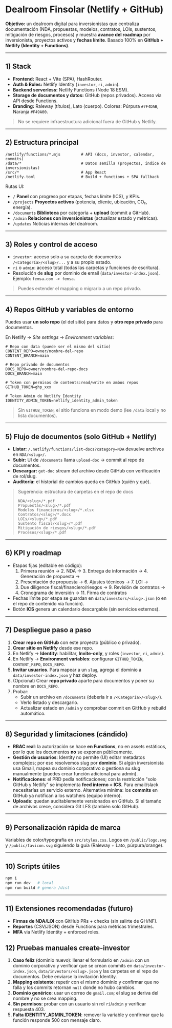 # Dealroom Finsolar (Netlify + GitHub)

**Objetivo:** un dealroom digital para inversionistas que centraliza documentación (NDA, propuestas, modelos, contratos, LOIs, sustentos, mitigación de riesgos, procesos) y muestra **avance del roadmap** por inversionista, proyectos activos y **fechas límite**. Basado 100% en **GitHub + Netlify (Identity + Functions)**.

---

## 1) Stack

- **Frontend:** React + Vite (SPA), HashRouter.
- **Auth & Roles:** Netlify Identity (`investor`, `ri`, `admin`).
- **Backend serverless:** Netlify Functions (Node 18 ESM).
- **Storage de documentos y datos:** GitHub (repos privados). Acceso vía API desde Functions.
- **Branding:** Raleway (títulos), Lato (cuerpo). Colores: Púrpura `#7F4DAB`, Naranja `#F49A00`.

> No se requiere infraestructura adicional fuera de GitHub y Netlify.

---

## 2) Estructura principal

```
/netlify/functions/*.mjs         # API (docs, investor, calendar, commits)
/data/*                          # Datos semilla (proyectos, índice de inversionistas)
/src/*                           # App React
/netlify.toml                    # Build + functions + SPA fallback
```

Rutas UI:
- `/` **Panel** con progreso por etapas, fechas límite (ICS), y KPIs.
- `/projects` **Proyectos activos** (potencia, cliente, ubicación, CO₂, energía).
- `/documents` **Biblioteca** por categoría + **upload** (commit a GitHub).
- `/admin` **Relaciones con inversionistas** (actualizar estado y métricas).
- `/updates` Noticias internas del dealroom.

---

## 3) Roles y control de acceso

- `investor`: acceso solo a su carpeta de documentos `/<Categoría>/<slug>/...` y a su propio estado.
- `ri` o `admin`: acceso total (todas las carpetas y funciones de escritura).
- Resolución de **slug** por dominio de email (`data/investor-index.json`). Ejemplo: `femsa.com -> femsa`.

> Puedes extender el mapping o migrarlo a un repo privado.

---

## 4) Repos GitHub y variables de entorno

Puedes usar **un solo repo** (el del sitio) para datos y **otro repo privado** para documentos.

En Netlify → *Site settings* → *Environment variables*:

```
# Repo con data (puede ser el mismo del sitio)
CONTENT_REPO=owner/nombre-del-repo
CONTENT_BRANCH=main

# Repo privado de documentos
DOCS_REPO=owner/nombre-del-repo-docs
DOCS_BRANCH=main

# Token con permisos de contents:read/write en ambos repos
GITHUB_TOKEN=ghp_xxx

# Token Admin de Netlify Identity
IDENTITY_ADMIN_TOKEN=netlify_identity_admin_token
```

> Sin `GITHUB_TOKEN`, el sitio funciona en modo demo (lee `/data` local y no lista documentos).

---

## 5) Flujo de documentos (solo GitHub + Netlify)

- **Listar:** `/.netlify/functions/list-docs?category=NDA` devuelve archivos en `NDA/<slug>/`.
- **Subir:** UI de `/documents` llama `upload-doc` → commit al repo de documentos.
- **Descargar:** `get-doc` stream del archivo desde GitHub con verificación de rol/slug.
- **Auditoría:** el historial de cambios queda en GitHub (quién y qué).

> Sugerencia: estructura de carpetas en el repo de docs
>
> ```
> NDA/<slug>/*.pdf
> Propuestas/<slug>/*.pdf
> Modelos financieros/<slug>/*.xlsx
> Contratos/<slug>/*.docx
> LOIs/<slug>/*.pdf
> Sustento fiscal/<slug>/*.pdf
> Mitigación de riesgos/<slug>/*.pdf
> Procesos/<slug>/*.pdf
> ```

---

## 6) KPI y roadmap

- Etapas fijas (editable en código):
  1. Primera reunión → 2. NDA → 3. Entrega de información → 4. Generación de propuesta →
  5. Presentación de propuesta → 6. Ajustes técnicos → 7. LOI →
  8. Due diligence fiscal/financiero/riesgos → 9. Revisión de contratos →
  10. Cronograma de inversión → 11. Firma de contratos
- Fechas límite por etapa se guardan en `data/investors/<slug>.json` (o en el repo de contenido vía función).
- Botón **ICS** genera un calendario descargable (sin servicios externos).

---

## 7) Despliegue paso a paso

1. **Crear repo en GitHub** con este proyecto (público o privado).
2. **Crear sitio en Netlify** desde ese repo.
3. En Netlify → **Identity**: habilitar, **Invite-only**, y roles (`investor`, `ri`, `admin`).
4. En Netlify → **Environment variables**: configurar `GITHUB_TOKEN`, `CONTENT_REPO`, `DOCS_REPO`.
5. **Invitar usuarios**. Para mapear a un `slug`, agrega el dominio a `data/investor-index.json` y haz deploy.
6. (Opcional) Crear **repo privado** aparte para documentos y poner su nombre en `DOCS_REPO`.
7. Probar:
   - Subir un archivo en `/documents` (debería ir a `/<Categoría>/<slug>/`).
   - Verlo listado y descargarlo.
   - Actualizar estado en `/admin` y comprobar commit en GitHub y rebuild automático.

---

## 8) Seguridad y limitaciones (cándido)

- **RBAC real**: la autorización se hace **en Functions**, no en assets estáticos, por lo que los documentos **no** se exponen públicamente.
- **Gestión de usuarios**: Identity no permite (UI) editar metadatos complejos; por eso resolvemos slug por **dominio**. Si algún inversionista usa Gmail, mapea su dominio corporativo o gestiona su slug manualmente (puedes crear función adicional para admin).
- **Notificaciones**: el PRD pedía notificaciones; con la restricción "solo GitHub y Netlify" se implementa **feed interno + ICS**. Para email/slack necesitarías un servicio externo. Alternativa mínima: los **commits** en GitHub ya notifican a los watchers (equipo interno).
- **Uploads**: quedan auditablemente versionados en GitHub. Si el tamaño de archivos crece, considera Git LFS (también solo GitHub).

---

## 9) Personalización rápida de marca

Variables de color/typografía en `src/styles.css`. Logos en `/public/logo.svg` y `/public/favicon.svg` siguiendo la guía (Raleway + Lato, púrpura/orange).

---

## 10) Scripts útiles

```bash
npm i
npm run dev   # local
npm run build # genera /dist
```

---

## 11) Extensiones recomendadas (futuro)

- **Firmas de NDA/LOI** con GitHub PRs + checks (sin salirte de GH/NF).
- **Reportes** (CSV/JSON) desde Functions para métricas trimestrales.
- **MFA** via Netlify Identity + enforced roles.

## 12) Pruebas manuales create-investor

1. **Caso feliz** (dominio nuevo): llenar el formulario en `/admin` con un dominio corporativo y verificar que se crean commits en `data/investor-index.json`, `data/investors/<slug>.json` y las carpetas en el repo de documentos. Debe enviarse la invitación Identity.
2. **Mapping existente**: repetir con el mismo dominio y confirmar que no falla y los commits retornan `null` donde no hubo cambios.
3. **Dominio genérico**: usar un correo de `gmail.com`; el slug se deriva del nombre y no se crea mapping.
4. **Sin permisos**: probar con un usuario sin rol `ri`/`admin` y verificar respuesta 403.
5. **Falta IDENTITY_ADMIN_TOKEN**: remover la variable y confirmar que la función responde 500 con mensaje claro.
